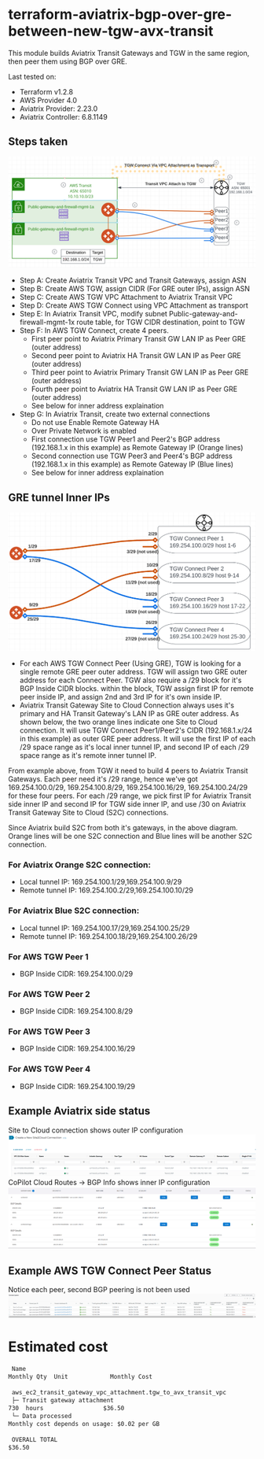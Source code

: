 # terraform-aviatrix-bgp-over-gre-between-new-tgw-avx-transit

This module builds Aviatrix Transit Gateways and TGW in the same region, then peer them using BGP over GRE.

Last tested on:
- Terraform v1.2.8
- AWS Provider 4.0
- Aviatrix Provider: 2.23.0
- Aviatrix Controller: 6.8.1149

## Steps taken
![](20220913095913.png)  
- Step A: Create Aviatrix Transit VPC and Transit Gateways, assign ASN
- Step B: Create AWS TGW, assign CIDR (For GRE outer IPs), assign ASN
- Step C: Create AWS TGW VPC Attachment to Aviatrix Transit VPC
- Step D: Create AWS TGW Connect using VPC Attachment as transport
- Step E: In Aviatrix Transit VPC, modify subnet Public-gateway-and-firewall-mgmt-1x route table, for TGW CIDR destination, point to TGW
- Step F: In AWS TGW Connect, create 4 peers.
    - First peer point to Aviatrix Primary Transit GW LAN IP as Peer GRE (outer address)
    - Second peer point to Aviatrix HA Transit GW LAN IP as Peer GRE (outer address)
    - Third peer point to Aviatrix Primary Transit GW LAN IP as Peer GRE (outer address)
    - Fourth peer point to Aviatrix HA Transit GW LAN IP as Peer GRE (outer address)
    - See below for inner address explaination
- Step G: In Aviatrix Transit, create two external connections
    - Do not use Enable Remote Gateway HA
    - Over Private Network is enabled
    - First connection use TGW Peer1 and Peer2's BGP address (192.168.1.x in this example) as Remote Gateway IP (Orange lines)
    - Second connection use TGW Peer3 and Peer4's BGP address (192.168.1.x in this example) as Remote Gateway IP (Blue lines)
    - See below for inner address explaination



## GRE tunnel Inner IPs
![](20220913101944.png)  
* For each AWS TGW Connect Peer (Using GRE), TGW is looking for a single remote GRE peer outer address. TGW will assign two GRE outer address for each Connect Peer. TGW also require a /29 block for it's BGP Inside CIDR blocks. within the block, TGW assign first IP for remote peer inside IP, and assign 2nd and 3rd IP for it's own inside IP.
* Aviatrix Transit Gateway Site to Cloud Connection always uses it's primary and HA Transit Gateway's LAN IP as GRE outer address. As shown below, the two orange lines indicate one Site to Cloud connection. It will use TGW Connect Peer1/Peer2's CIDR (192.168.1.x/24 in this example) as outer GRE peer address. It will use the first IP of each /29 space range as it's local inner tunnel IP, and second IP of each /29 space range as it's remote inner tunnel IP.


From example above, from TGW it need to build 4 peers to Aviatrix Transit Gateways.
Each peer need it's /29 range, hence we've got 169.254.100.0/29, 169.254.100.8/29, 169.254.100.16/29, 169.254.100.24/29 for these four peers.
For each /29 range, we pick first IP for Aviatrix Transit side inner IP and second IP for TGW side inner IP, and use /30 on Aviatrix Transit Gateway Site to Cloud (S2C) connections.

Since Aviatrix build S2C from both it's gateways, in the above diagram. Orange lines will be one S2C connection and Blue lines will be another S2C connection.

### For Aviatrix Orange S2C connection:
* Local tunnel IP: 169.254.100.1/29,169.254.100.9/29
* Remote tunnel IP: 169.254.100.2/29,169.254.100.10/29

### For Aviatrix Blue S2C connection:
* Local tunnel IP: 169.254.100.17/29,169.254.100.25/29
* Remote tunnel IP: 169.254.100.18/29,169.254.100.26/29

### For AWS TGW Peer 1
* BGP Inside CIDR: 169.254.100.0/29

### For AWS TGW Peer 2
* BGP Inside CIDR: 169.254.100.8/29

### For AWS TGW Peer 3
* BGP Inside CIDR: 169.254.100.16/29

### For AWS TGW Peer 4
* BGP Inside CIDR: 169.254.100.19/29


## Example Aviatrix side status
Site to Cloud connection shows outer IP configuration
![](20220913100646.png)  
CoPilot Cloud Routes -> BGP Info shows inner IP configuration
![](20220913100539.png)  

## Example AWS TGW Connect Peer Status
Notice each peer, second BGP peering is not been used
![](20220913100248.png)


# Estimated cost
```
 Name                                                             Monthly Qty  Unit            Monthly Cost

 aws_ec2_transit_gateway_vpc_attachment.tgw_to_avx_transit_vpc
 ├─ Transit gateway attachment                                            730  hours                 $36.50
 └─ Data processed                                              Monthly cost depends on usage: $0.02 per GB

 OVERALL TOTAL                                                                                       $36.50
 ```
